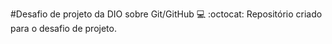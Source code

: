#Desafio de projeto da DIO sobre Git/GitHub 💻 :octocat:
Repositório criado para o desafio de projeto.
